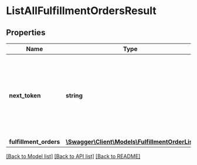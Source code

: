 # ListAllFulfillmentOrdersResult

## Properties
Name | Type | Description | Notes
------------ | ------------- | ------------- | -------------
**next_token** | **string** | When present and not empty, pass this string token in the next request to return the next response page. | [optional] 
**fulfillment_orders** | [**\Swagger\Client\Models\FulfillmentOrderList**](FulfillmentOrderList.md) |  | [optional] 

[[Back to Model list]](../../README.md#documentation-for-models) [[Back to API list]](../../README.md#documentation-for-api-endpoints) [[Back to README]](../../README.md)

